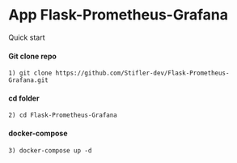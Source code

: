 # App Flask-Prometheus-Grafana
Quick start
<h4>Git clone repo</h4>

```
1) git clone https://github.com/Stifler-dev/Flask-Prometheus-Grafana.git
```

<h4>cd folder</h4>

```
2) cd Flask-Prometheus-Grafana
```

<h4>docker-compose</h4>

```
3) docker-compose up -d 
```
